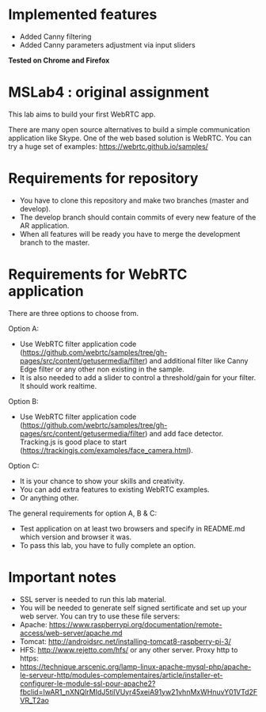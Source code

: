 # Implemented features

- Added Canny filtering
- Added Canny parameters adjustment via input sliders

**Tested on Chrome and Firefox**

# MSLab4 : original assignment

This lab aims to build your first WebRTC app.

There are many open source alternatives to build a simple communication application like Skype. One of the web based solution is WebRTC. You can try a huge set of examples: 
https://webrtc.github.io/samples/

# Requirements for repository
  - You have to clone this repository and make two branches (master and develop).
  - The develop branch should contain commits of every new feature of the AR application.
  - When all features will be ready you have to merge the development branch to the master.

# Requirements for WebRTC application
There are three options to choose from. 

Option A:
  - Use WebRTC filter application code (https://github.com/webrtc/samples/tree/gh-pages/src/content/getusermedia/filter) and additional filter like Canny Edge filter or any other non existing in the sample.
  - It is also needed to add a slider to control a threshold/gain for your filter. It should work realtime.  

Option B:
  - Use WebRTC filter application code (https://github.com/webrtc/samples/tree/gh-pages/src/content/getusermedia/filter) and add face detector. Tracking.js is good place to start (https://trackingjs.com/examples/face_camera.html).

Option C:
  - It is your chance to show your skills and creativity.
  - You can add extra features to existing WebRTC examples.
  - Or anything other.
  
The general requirements for option A, B & C:
  - Test application on at least two browsers and specify in README.md which version and browser it was.
  - To pass this lab, you have to fully complete an option.  
  
# Important notes
  - SSL server is needed to run this lab material.
  - You will be needed to generate self signed sertificate and set up your web server. 
You can try to use these file servers:  
  - Apache: https://www.raspberrypi.org/documentation/remote-access/web-server/apache.md 
  - Tomcat: http://androidsrc.net/installing-tomcat8-raspberry-pi-3/ 
  - HFS: http://www.rejetto.com/hfs/ or any other server.
Proxy http to https:
  - https://technique.arscenic.org/lamp-linux-apache-mysql-php/apache-le-serveur-http/modules-complementaires/article/installer-et-configurer-le-module-ssl-pour-apache2?fbclid=IwAR1_nXNQlrMIdJ5tilVUyr45xeiA91yw21vhnMxWHnuvY01VTd2FVR_T2ao  
